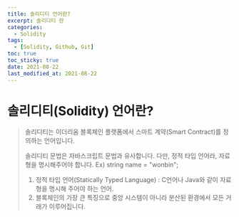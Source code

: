 ```yaml
---
title: 솔리디티 언어란? 
excerpt: 솔리디티 란
categories:
  - Solidity
tags:
  - [Solidity, Github, Git]
toc: true
toc_sticky: true
date: 2021-08-22
last_modified_at: 2021-08-22
---
```


# 솔리디티(Solidity) 언어란?

> 솔리디티는 이더리움 블록체인 플랫폼에서 스마트 계약(Smart Contract)를 정의하는 언어입니다.
>
> 솔리디티 문법은 자바스크립트 문법과 유사합니다. 다만, 정적 타입 언어라, 자료형을 명시해주어야 합니다. Ex) string name = "wonbin";
>
> 1. 정적 타입 언어(Statically Typed Language) : C언어나 Java와 같이 자료형을 명시해 주어야 하는 언어.
> 2. 블록체인의 가장 큰 특징으로 중앙 시스템이 아니라 분산된 환경에서 모든 거래가 이루어집니다.